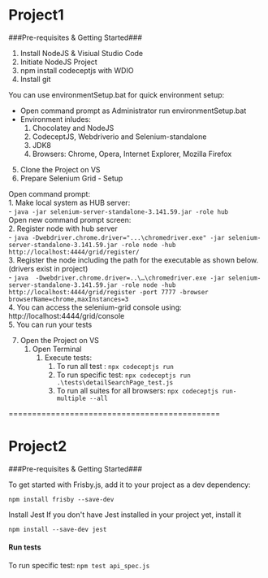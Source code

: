 
# Project1 #

###Pre-requisites & Getting Started###

1. Install NodeJS & Visiual Studio Code
2. Initiate NodeJS Project
3. npm install codeceptjs with WDIO
4. Install git

You can use environmentSetup.bat for quick environment setup:
- Open command prompt as Administrator run environmentSetup.bat
- Environment inludes:
    1. Chocolatey and NodeJS
    2. CodeceptJS, Webdriverio and Selenium-standalone
    3. JDK8
    4. Browsers: Chrome, Opera, Internet Explorer, Mozilla Firefox
   
5. Clone the Project on VS
6. Prepare Selenium Grid - Setup

Open command prompt:  
             1. Make local system as HUB server:    
                 -  ``` java -jar selenium-server-standalone-3.141.59.jar -role hub     ```  
Open new command prompt screen:      				 
             2. Register node with hub server  
                 - ```java -Dwebdriver.chrome.driver="...\chromedriver.exe" -jar selenium-server-standalone-3.141.59.jar -role node -hub http://localhost:4444/grid/register/```          
             3. Register the node including the path for the executable as shown below.(drivers exist in project)  
                 - ```java  -Dwebdriver.chrome.driver=..\…\chromedriver.exe -jar selenium-server-standalone-3.141.59.jar -role node -hub http://localhost:4444/grid/register -port 7777 -browser browserName=chrome,maxInstances=3```   
             4. You can access the selenium-grid console using: http://localhost:4444/grid/console           
             5. You can run your tests      

7. Open the Project on VS     
     1. Open Terminal    
        1. Execute tests:  
             1. To run all test : ``` npx codeceptjs run  ```
             2. To run specific test: ``` npx codeceptjs run .\tests\detailSearchPage_test.js     ```
             3. To run all suites for all browsers: ``` npx codeceptjs run-multiple --all  ```

=============================================

# Project2 #

###Pre-requisites & Getting Started###

To get started with Frisby.js, add it to your project as a dev dependency:

```npm install frisby --save-dev```

Install Jest
If you don't have Jest installed in your project yet, install it

```npm install --save-dev jest```

#### Run tests ####

To run specific test: ```npm test api_spec.js```


